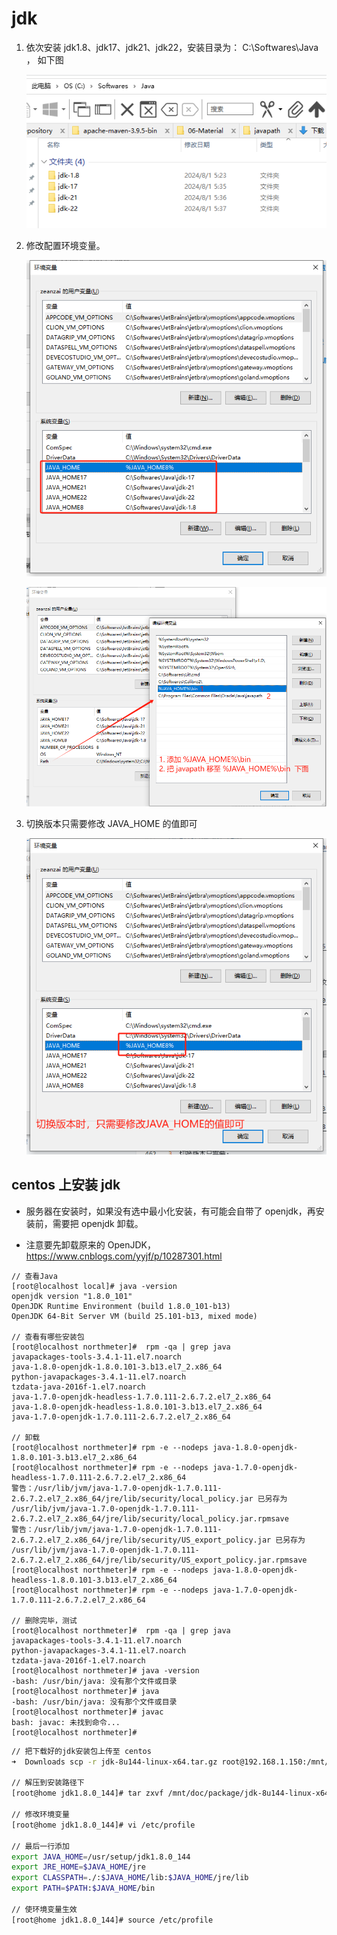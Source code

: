 # jdk

1. 依次安装 jdk1.8、jdk17、jdk21、jdk22，安装目录为： C:\Softwares\Java ， 如下图

   ![1722468477861](./jdk/image/1722468477861.png)

2. 修改配置环境变量。

   ![1722468538813](./jdk/image/1722468538813.png)

   ![1722468740848](./jdk/image/1722468740848.png)

3. 切换版本只需要修改 JAVA_HOME 的值即可

   ![1722468825833](./jdk/image/1722468825833.png)

## centos 上安装 jdk

- 服务器在安装时，如果没有选中最小化安装，有可能会自带了 openjdk，再安装前，需要把 openjdk 卸载。

- 注意要先卸载原来的 OpenJDK， https://www.cnblogs.com/yyjf/p/10287301.html

```shell
// 查看Java
[root@localhost local]# java -version
openjdk version "1.8.0_101"
OpenJDK Runtime Environment (build 1.8.0_101-b13)
OpenJDK 64-Bit Server VM (build 25.101-b13, mixed mode)

// 查看有哪些安装包
[root@localhost northmeter]#  rpm -qa | grep java
javapackages-tools-3.4.1-11.el7.noarch
java-1.8.0-openjdk-1.8.0.101-3.b13.el7_2.x86_64
python-javapackages-3.4.1-11.el7.noarch
tzdata-java-2016f-1.el7.noarch
java-1.7.0-openjdk-headless-1.7.0.111-2.6.7.2.el7_2.x86_64
java-1.8.0-openjdk-headless-1.8.0.101-3.b13.el7_2.x86_64
java-1.7.0-openjdk-1.7.0.111-2.6.7.2.el7_2.x86_64

// 卸载
[root@localhost northmeter]# rpm -e --nodeps java-1.8.0-openjdk-1.8.0.101-3.b13.el7_2.x86_64
[root@localhost northmeter]# rpm -e --nodeps java-1.7.0-openjdk-headless-1.7.0.111-2.6.7.2.el7_2.x86_64
警告：/usr/lib/jvm/java-1.7.0-openjdk-1.7.0.111-2.6.7.2.el7_2.x86_64/jre/lib/security/local_policy.jar 已另存为 /usr/lib/jvm/java-1.7.0-openjdk-1.7.0.111-2.6.7.2.el7_2.x86_64/jre/lib/security/local_policy.jar.rpmsave
警告：/usr/lib/jvm/java-1.7.0-openjdk-1.7.0.111-2.6.7.2.el7_2.x86_64/jre/lib/security/US_export_policy.jar 已另存为 /usr/lib/jvm/java-1.7.0-openjdk-1.7.0.111-2.6.7.2.el7_2.x86_64/jre/lib/security/US_export_policy.jar.rpmsave
[root@localhost northmeter]# rpm -e --nodeps java-1.8.0-openjdk-headless-1.8.0.101-3.b13.el7_2.x86_64
[root@localhost northmeter]# rpm -e --nodeps java-1.7.0-openjdk-1.7.0.111-2.6.7.2.el7_2.x86_64

// 删除完毕，测试
[root@localhost northmeter]#  rpm -qa | grep java
javapackages-tools-3.4.1-11.el7.noarch
python-javapackages-3.4.1-11.el7.noarch
tzdata-java-2016f-1.el7.noarch
[root@localhost northmeter]# java -version
-bash: /usr/bin/java: 没有那个文件或目录
[root@localhost northmeter]# java
-bash: /usr/bin/java: 没有那个文件或目录
[root@localhost northmeter]# javac
bash: javac: 未找到命令...
[root@localhost northmeter]#
```

```sh
// 把下载好的jdk安装包上传至 centos
➜  Downloads scp -r jdk-8u144-linux-x64.tar.gz root@192.168.1.150:/mnt/doc/package

// 解压到安装路径下
[root@home jdk1.8.0_144]# tar zxvf /mnt/doc/package/jdk-8u144-linux-x64.tar.gz -C /usr/setup/

// 修改环境变量
[root@home jdk1.8.0_144]# vi /etc/profile

// 最后一行添加
export JAVA_HOME=/usr/setup/jdk1.8.0_144
export JRE_HOME=$JAVA_HOME/jre
export CLASSPATH=./:$JAVA_HOME/lib:$JAVA_HOME/jre/lib
export PATH=$PATH:$JAVA_HOME/bin

// 使环境变量生效
[root@home jdk1.8.0_144]# source /etc/profile
```
